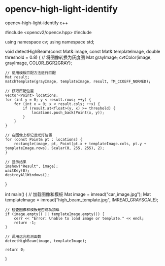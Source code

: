 # opencv-high-light-identify
opencv-high-light-identify
c++

#include <opencv2/opencv.hpp>
#include <iostream>

using namespace cv;
using namespace std;

void detectHighBeam(const Mat& image, const Mat& templateImage, double threshold = 0.8) {
    // 将图像转换为灰度图
    Mat grayImage;
    cvtColor(image, grayImage, COLOR_BGR2GRAY);

    // 使用模板匹配方法进行匹配
    Mat result;
    matchTemplate(grayImage, templateImage, result, TM_CCOEFF_NORMED);

    // 获取匹配位置
    vector<Point> locations;
    for (int y = 0; y < result.rows; ++y) {
        for (int x = 0; x < result.cols; ++x) {
            if (result.at<float>(y, x) >= threshold) {
                locations.push_back(Point(x, y));
            }
        }
    }

    // 在图像上标记远光灯位置
    for (const Point& pt : locations) {
        rectangle(image, pt, Point(pt.x + templateImage.cols, pt.y + templateImage.rows), Scalar(0, 255, 255), 2);
    }

    // 显示结果
    imshow("Result", image);
    waitKey(0);
    destroyAllWindows();
}

int main() {
    // 加载图像和模板
    Mat image = imread("car_image.jpg");
    Mat templateImage = imread("high_beam_template.jpg", IMREAD_GRAYSCALE);

    // 检查图像和模板是否成功加载
    if (image.empty() || templateImage.empty()) {
        cerr << "Error: Unable to load image or template." << endl;
        return -1;
    }

    // 调用远光检测函数
    detectHighBeam(image, templateImage);

    return 0;
}

